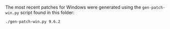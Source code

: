 The most recent patches for Windows were generated using the `gen-patch-win.py` script found in this folder:

```console
./gen-patch-win.py 9.6.2
```
